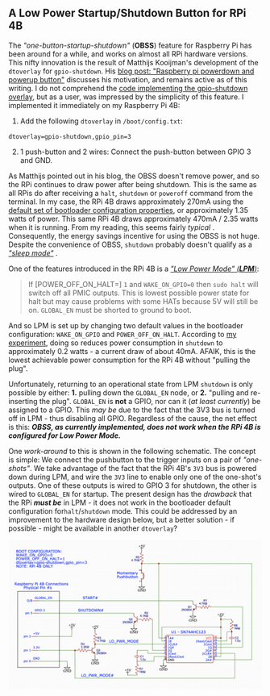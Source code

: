 ## A Low Power Startup/Shutdown Button for RPi 4B



The *"one-button-startup-shutdown"* (**OBSS**) feature for Raspberry Pi has been around for a while, and works on almost all RPi hardware versions. This nifty innovation is the result of Matthijs Kooijman's development of the `dtoverlay` for `gpio-shutdown`. His [blog post: "Raspberry pi powerdown and powerup button"](https://www.stderr.nl/Blog/Hardware/RaspberryPi/PowerButton.html) discusses his motivation, and remains active as of this writing. I do not comprehend the [code implementing the gpio-shutdown overlay](https://github.com/raspberrypi/linux/pull/2103/commits/6cb4827afd84587011fe16e8d6dee87081faa8e6), but as a user, was impressed by the simplicity of this feature. I implemented it immediately on my Raspberry Pi 4B:

   1. Add the following `dtoverlay` in `/boot/config.txt`: 

   ```
   dtoverlay=gpio-shutdown,gpio_pin=3
   ```

2. 1 push-button and 2 wires: Connect the push-button between GPIO 3 and GND.

As Matthijs pointed out in his blog, the OBSS doesn't remove power, and so the RPi continues to draw power after being shutdown. This is the same as all RPis do after receiving a `halt`,  `shutdown` or  `poweroff` command from the terminal. In my case, the RPi 4B draws approximately 270mA using the [default set of bootloader configuration properties](https://www.raspberrypi.org/documentation/hardware/raspberrypi/bcm2711_bootloader_config.md), or approximately 1.35 watts of power. This same RPi 4B draws approximately 470mA / 2.35 watts when it is running. From my reading, this seems fairly *typical* . Consequently, the energy savings incentive for using the OBSS is not huge. Despite the convenience of OBSS, `shutdown` probably doesn't qualify as a [*"sleep mode"*](https://en.wikipedia.org/wiki/Sleep_mode) . 

One of the features introduced in the RPi 4B is a [*"Low Power Mode" (**LPM**)*](https://www.raspberrypi.org/documentation/hardware/raspberrypi/bcm2711_bootloader_config.md): 

> If [POWER_OFF_ON_HALT=] `1` and `WAKE_ON_GPIO=0` then `sudo halt` will switch off all PMIC outputs. This is lowest possible power state for halt but may cause problems with some HATs because 5V will still be on. `GLOBAL_EN` must be shorted to ground to boot.

And so LPM is set up by changing two default values in the bootloader configuration: `WAKE_ON_GPIO` and `POWER_OFF_ON_HALT`. According to [my experiment](https://github.com/seamusdemora/PiFormulae/blob/master/RPi4bSleep.md), doing so reduces power consumption in `shutdown` to approximately 0.2 watts - a current draw of about 40mA. AFAIK, this is the lowest achievable power consumption for the RPi 4B without "pulling the plug".  

Unfortunately, returning to an operational state from LPM `shutdown` is only possible by either: **1.** pulling down the `GLOBAL_EN` node, or **2.** "pulling and re-inserting the plug". `GLOBAL_EN` is **not** a GPIO, nor can it (*at least currently*) be assigned to a GPIO.  This *may be* due to the fact that the 3V3 bus is turned off in LPM - thus disabling all GPIO. Regardless of the cause, the net effect is this: ***OBSS,  as currently implemented, does not work when the RPi 4B is configured for Low Power Mode.*** 

One *work-around* to this is shown in the following schematic. The concept is simple: We connect the pushbutton to the trigger inputs on a pair of *"one-shots"*. We take advantage of the fact that the RPi 4B's `3V3` bus is powered down during LPM, and wire the `3V3` line to enable only one of the one-shot's outputs.  One of these outputs is wired to GPIO 3 for shutdown, the other is wired to `GLOBAL_EN`  for startup. The present design has the *drawback* that the RPi ***must be*** in LPM - it does not work in the bootloader default configuration for`halt`/`shutdown` mode. This could be addressed by an improvement to the hardware design below, but a better solution - if possible - might be available in another `dtoverlay`? 

![schematic](pix/OneButtonOnOffLoPwr.png)


